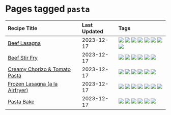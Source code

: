 # Pages tagged `pasta`

|Recipe Title|Last Updated|Tags
|:---|:---|:---|
|[Beef Lasagna](../recipes/beeflasagna.md)|2023-12-17|[![](https://img.shields.io/badge/tag-baked-062ab)](../tags/baked.md) [![](https://img.shields.io/badge/tag-beef-e4f90)](../tags/beef.md) [![](https://img.shields.io/badge/tag-dairy-10cdd6)](../tags/dairy.md) [![](https://img.shields.io/badge/tag-dinner-eadebe)](../tags/dinner.md) [![](https://img.shields.io/badge/tag-easy-13fda6)](../tags/easy.md) [![](https://img.shields.io/badge/tag-italian-6d71)](../tags/italian.md) [![](https://img.shields.io/badge/tag-pasta-659a8f)](../tags/pasta.md) [![](https://img.shields.io/badge/tag-stovetop-95446)](../tags/stovetop.md)|
|[Beef Stir Fry](../recipes/beefstirfry.md)|2023-12-17|[![](https://img.shields.io/badge/tag-asian-708555)](../tags/asian.md) [![](https://img.shields.io/badge/tag-beef-e4f90)](../tags/beef.md) [![](https://img.shields.io/badge/tag-dinner-eadebe)](../tags/dinner.md) [![](https://img.shields.io/badge/tag-pasta-659a8f)](../tags/pasta.md) [![](https://img.shields.io/badge/tag-stovetop-95446)](../tags/stovetop.md) [![](https://img.shields.io/badge/tag-versatile-dc62b7)](../tags/versatile.md)|
|[Creamy Chorizo & Tomato Pasta](../recipes/creamychorizotomatopasta.md)|2023-12-17|[![](https://img.shields.io/badge/tag-boiled-e7673c)](../tags/boiled.md) [![](https://img.shields.io/badge/tag-dairy-10cdd6)](../tags/dairy.md) [![](https://img.shields.io/badge/tag-dinner-eadebe)](../tags/dinner.md) [![](https://img.shields.io/badge/tag-italian-6d71)](../tags/italian.md) [![](https://img.shields.io/badge/tag-pasta-659a8f)](../tags/pasta.md) [![](https://img.shields.io/badge/tag-stovetop-95446)](../tags/stovetop.md)|
|[Frozen Lasagna (a la Airfryer)](../recipes/lasagnaairfryer.md)|2023-12-17|[![](https://img.shields.io/badge/tag-airfryer-427cd)](../tags/airfryer.md) [![](https://img.shields.io/badge/tag-cheesey-d5a11)](../tags/cheesey.md) [![](https://img.shields.io/badge/tag-easy-13fda6)](../tags/easy.md) [![](https://img.shields.io/badge/tag-italian-6d71)](../tags/italian.md) [![](https://img.shields.io/badge/tag-mine-32613c)](../tags/mine.md) [![](https://img.shields.io/badge/tag-pasta-659a8f)](../tags/pasta.md) [![](https://img.shields.io/badge/tag-reheating-5d33f3)](../tags/reheating.md)|
|[Pasta Bake](../recipes/pastabake.md)|2023-12-17|[![](https://img.shields.io/badge/tag-baked-062ab)](../tags/baked.md) [![](https://img.shields.io/badge/tag-beef-e4f90)](../tags/beef.md) [![](https://img.shields.io/badge/tag-cheesey-d5a11)](../tags/cheesey.md) [![](https://img.shields.io/badge/tag-dairy-10cdd6)](../tags/dairy.md) [![](https://img.shields.io/badge/tag-pasta-659a8f)](../tags/pasta.md) [![](https://img.shields.io/badge/tag-sides-ad1215)](../tags/sides.md)|